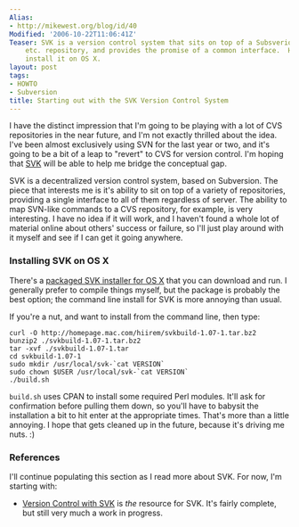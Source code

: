 ```yaml
---
Alias:
- http://mikewest.org/blog/id/40
Modified: '2006-10-22T11:06:41Z'
Teaser: SVK is a version control system that sits on top of a Subsverion, CVS, Perforce,
    etc. repository, and provides the promise of a common interface.  Here's how to
    install it on OS X.
layout: post
tags:
- HOWTO
- Subversion
title: Starting out with the SVK Version Control System
---
```

I have the distinct impression that I'm going to be playing with a lot of CVS repositories in the near future, and I'm not exactly thrilled about the idea.  I've been almost exclusively using SVN for the last year or two, and it's going to be a bit of a leap to "revert" to CVS for version control.  I'm hoping that [SVK][] will be able to help me bridge the conceptual gap.

[SVK]: http://svk.elixus.org/ "SVK Version Control System"

SVK is a decentralized version control system, based on Subversion.  The piece that interests me is it's ability to sit on top of a variety of repositories, providing a single interface to all of them regardless of server.  The ability to map SVN-like commands to a CVS repository, for example, is very interesting.  I have no idea if it will work, and I haven't found a whole lot of material online about others' success or failure, so I'll just play around with it myself and see if I can get it going anywhere.  

### Installing SVK on OS X ###

There's a [packaged SVK installer for OS X][svkdmg] that you can download and run.  I generally prefer to compile things myself, but the package is probably the best option; the command line install for SVK is more annoying than usual.

[svkdmg]: http://homepage.mac.com/hiirem/SVK-1.07-1.dmg

If you're a nut, and want to install from the command line, then type:

    curl -O http://homepage.mac.com/hiirem/svkbuild-1.07-1.tar.bz2
    bunzip2 ./svkbuild-1.07-1.tar.bz2
    tar -xvf ./svkbuild-1.07-1.tar
    cd svkbuild-1.07-1
    sudo mkdir /usr/local/svk-`cat VERSION`
    sudo chown $USER /usr/local/svk-`cat VERSION`
    ./build.sh
    
`build.sh` uses CPAN to install some required Perl modules.  It'll ask for confirmation before pulling them down, so you'll have to babysit the installation a bit to hit enter at the appropriate times.  That's more than a little annoying.  I hope that gets cleaned up in the future, because it's driving me nuts.  :)
    
### References ###

I'll continue populating this section as I read more about SVK.  For now, I'm starting with:

*   [Version Control with SVK][svkbook] is _the_ resource for SVK.  It's
    fairly complete, but still very much a work in progress.

[svkbook]: http://svkbook.elixus.org/ "Version Control with SVK"
